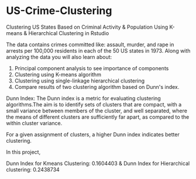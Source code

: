 # US-Crime-Clustering
Clustering US States Based on Criminal Activity &amp; Population Using K-means &amp;  Hierarchical Clustering in Rstudio


The data contains crimes committed like: assault, murder, and rape in arrests per 100,000 residents in each of the 50 US states in 1973. Along with analyzing the data you will also learn about:

1. Principal component analysis to see importance of components
2. Clustering using K-means algorithm
3. Clustering using single-linkage hierarchical clustering
4. Compare results of two clustering algorithm based on Dunn's index.

Dunn Index: The Dunn index is a metric for evaluating clustering algorithms.The aim is to identify sets of clusters that are compact, with a small variance between members of the cluster, and well separated, where the means of different clusters are sufficiently far apart, as compared to the within cluster variance. 

For a given assignment of clusters, a higher Dunn index indicates better clustering. 

In this project, 
 
Dunn Index for Kmeans Clustering: 0.1604403 &
Dunn Index for Hierarchical clustering: 0.2438734
